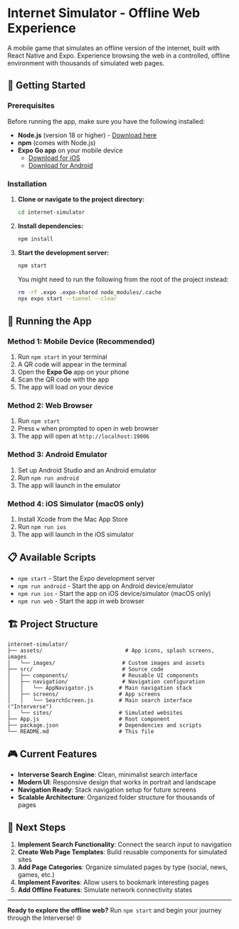 # Internet Simulator - Offline Web Experience

A mobile game that simulates an offline version of the internet, built with React Native and Expo. Experience browsing the web in a controlled, offline environment with thousands of simulated web pages.

## 🚀 Getting Started

### Prerequisites

Before running the app, make sure you have the following installed:

- **Node.js** (version 18 or higher) - [Download here](https://nodejs.org/)
- **npm** (comes with Node.js)
- **Expo Go app** on your mobile device
  - [Download for iOS](https://apps.apple.com/app/expo-go/id982107779)
  - [Download for Android](https://play.google.com/store/apps/details?id=host.exp.exponent)

### Installation

1. **Clone or navigate to the project directory:**
   ```bash
   cd internet-simulator
   ```

2. **Install dependencies:**
   ```bash
   npm install
   ```

3. **Start the development server:**
   ```bash
   npm start
   ```

   You might need to run the following from the root of the project instead:
   ```bash
   rm -rf .expo .expo-shared node_modules/.cache
   npx expo start --tunnel --clear
   ```

## 📱 Running the App

### Method 1: Mobile Device (Recommended)
1. Run `npm start` in your terminal
2. A QR code will appear in the terminal
3. Open the **Expo Go** app on your phone
4. Scan the QR code with the app
5. The app will load on your device

### Method 2: Web Browser
1. Run `npm start`
2. Press `w` when prompted to open in web browser
3. The app will open at `http://localhost:19006`

### Method 3: Android Emulator
1. Set up Android Studio and an Android emulator
2. Run `npm run android`
3. The app will launch in the emulator

### Method 4: iOS Simulator (macOS only)
1. Install Xcode from the Mac App Store
2. Run `npm run ios`
3. The app will launch in the iOS simulator

## 📋 Available Scripts

- `npm start` - Start the Expo development server
- `npm run android` - Start the app on Android device/emulator
- `npm run ios` - Start the app on iOS device/simulator (macOS only)
- `npm run web` - Start the app in web browser

## 🏗️ Project Structure

```
internet-simulator/
├── assets/                          # App icons, splash screens, images
│   └── images/                     # Custom images and assets
├── src/                            # Source code
│   ├── components/                 # Reusable UI components
│   ├── navigation/                 # Navigation configuration
│   │   └── AppNavigator.js        # Main navigation stack
│   ├── screens/                   # App screens
│   │   └── SearchScreen.js        # Main search interface ("Interverse")
│   └── sites/                     # Simulated websites
├── App.js                         # Root component
├── package.json                   # Dependencies and scripts
└── README.md                      # This file
```

## 🎮 Current Features

- **Interverse Search Engine**: Clean, minimalist search interface
- **Modern UI**: Responsive design that works in portrait and landscape
- **Navigation Ready**: Stack navigation setup for future screens
- **Scalable Architecture**: Organized folder structure for thousands of pages

## 🎯 Next Steps

1. **Implement Search Functionality**: Connect the search input to navigation
2. **Create Web Page Templates**: Build reusable components for simulated sites
3. **Add Page Categories**: Organize simulated pages by type (social, news, games, etc.)
4. **Implement Favorites**: Allow users to bookmark interesting pages
5. **Add Offline Features**: Simulate network connectivity states

---

**Ready to explore the offline web?** Run `npm start` and begin your journey through the Interverse! 🌐
